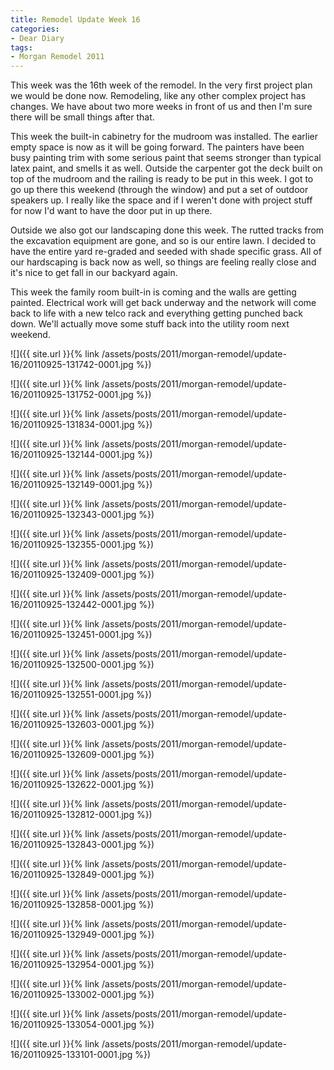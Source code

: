 ```yaml
---
title: Remodel Update Week 16
categories:
- Dear Diary
tags:
- Morgan Remodel 2011
---
```


This week was the 16th week of the remodel. In the very first project plan we would be done now. Remodeling, like any other complex project has changes. We have about two more weeks in front of us and then I'm sure there will be small things after that.

This week the built-in cabinetry for the mudroom was installed. The earlier empty space is now as it will be going forward. The painters have been busy painting trim with some serious paint that seems stronger than typical latex paint, and smells it as well. Outside the carpenter got the deck built on top of the mudroom and the railing is ready to be put in this week. I got to go up there this weekend (through the window) and put a set of outdoor speakers up. I really like the space and if I weren't done with project stuff for now I'd want to have the door put in up there.

Outside we also got our landscaping done this week. The rutted tracks from the excavation equipment are gone, and so is our entire lawn. I decided to have the entire yard re-graded and seeded with shade specific grass. All of our hardscaping is back now as well, so things are feeling really close and it's nice to get fall in our backyard again.

This week the family room built-in is coming and the walls are getting painted. Electrical work will get back underway and the network will come back to life with a new telco rack and everything getting punched back down. We'll actually move some stuff back into the utility room next weekend.

![]({{ site.url }}{% link /assets/posts/2011/morgan-remodel/update-16/20110925-131742-0001.jpg %})

![]({{ site.url }}{% link /assets/posts/2011/morgan-remodel/update-16/20110925-131752-0001.jpg %})

![]({{ site.url }}{% link /assets/posts/2011/morgan-remodel/update-16/20110925-131834-0001.jpg %})

![]({{ site.url }}{% link /assets/posts/2011/morgan-remodel/update-16/20110925-132144-0001.jpg %})

![]({{ site.url }}{% link /assets/posts/2011/morgan-remodel/update-16/20110925-132149-0001.jpg %})

![]({{ site.url }}{% link /assets/posts/2011/morgan-remodel/update-16/20110925-132343-0001.jpg %})

![]({{ site.url }}{% link /assets/posts/2011/morgan-remodel/update-16/20110925-132355-0001.jpg %})

![]({{ site.url }}{% link /assets/posts/2011/morgan-remodel/update-16/20110925-132409-0001.jpg %})

![]({{ site.url }}{% link /assets/posts/2011/morgan-remodel/update-16/20110925-132442-0001.jpg %})

![]({{ site.url }}{% link /assets/posts/2011/morgan-remodel/update-16/20110925-132451-0001.jpg %})

![]({{ site.url }}{% link /assets/posts/2011/morgan-remodel/update-16/20110925-132500-0001.jpg %})

![]({{ site.url }}{% link /assets/posts/2011/morgan-remodel/update-16/20110925-132551-0001.jpg %})

![]({{ site.url }}{% link /assets/posts/2011/morgan-remodel/update-16/20110925-132603-0001.jpg %})

![]({{ site.url }}{% link /assets/posts/2011/morgan-remodel/update-16/20110925-132609-0001.jpg %})

![]({{ site.url }}{% link /assets/posts/2011/morgan-remodel/update-16/20110925-132622-0001.jpg %})

![]({{ site.url }}{% link /assets/posts/2011/morgan-remodel/update-16/20110925-132812-0001.jpg %})

![]({{ site.url }}{% link /assets/posts/2011/morgan-remodel/update-16/20110925-132843-0001.jpg %})

![]({{ site.url }}{% link /assets/posts/2011/morgan-remodel/update-16/20110925-132849-0001.jpg %})

![]({{ site.url }}{% link /assets/posts/2011/morgan-remodel/update-16/20110925-132858-0001.jpg %})

![]({{ site.url }}{% link /assets/posts/2011/morgan-remodel/update-16/20110925-132949-0001.jpg %})

![]({{ site.url }}{% link /assets/posts/2011/morgan-remodel/update-16/20110925-132954-0001.jpg %})

![]({{ site.url }}{% link /assets/posts/2011/morgan-remodel/update-16/20110925-133002-0001.jpg %})

![]({{ site.url }}{% link /assets/posts/2011/morgan-remodel/update-16/20110925-133054-0001.jpg %})

![]({{ site.url }}{% link /assets/posts/2011/morgan-remodel/update-16/20110925-133101-0001.jpg %})

